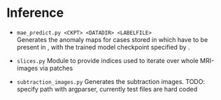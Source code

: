 # Inference

*  `mae_predict.py <CKPT> <DATADIR> <LABELFILE>`  
   Generates the anomaly maps for cases stored in <LABELFILE> which have
   to be present in <DATADIR>, with the trained model checkpoint specified by
   <CKPT>.  

*  `slices.py`
   Module to provide indices used to iterate over whole MRI-images via patches

*  `subtraction_images.py`
   Generates the subtraction images.
   TODO: specify path with argparser, currently test files are hard coded
